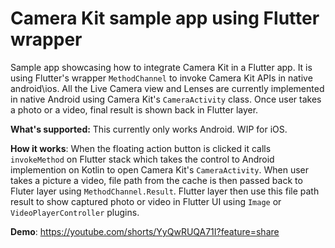 
# Camera Kit sample app using Flutter wrapper
Sample app showcasing how to integrate Camera Kit in a Flutter app. It is using Flutter's wrapper `MethodChannel` to invoke Camera Kit APIs in native android\ios. All the Live Camera view and Lenses are currently implemented in native Android using Camera Kit's `CameraActivity` class. Once user takes a photo or a video, final result is shown back in Flutter layer.

**What's supported:** This currently only works Android. WIP for iOS.

**How it works**: When the floating action button is clicked it calls `invokeMethod` on Flutter stack which takes the control to Android implemention on Kotlin to open Camera Kit's `CameraActivity`. When user takes a picture a video, file path from the cache is then passed back to Fluter layer using `MethodChannel.Result`. Flutter layer then use this file path result to show captured photo or video in Flutter UI using `Image` or `VideoPlayerController` plugins.

**Demo**:
https://youtube.com/shorts/YyQwRUQA71I?feature=share

